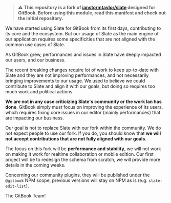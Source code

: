 > ⚠️ **This repository is a fork of [ianstormtaylor/slate](https://github.com/ianstormtaylor/slate) designed for GitBook. Before using this module, read this manifest and check out the initial repository.**

We have started using Slate for GitBook from its first days, contributing to its core and the ecosystem. But our usage of Slate as the main engine of our application requires some specificities that are not aligned with the common use cases of Slate.

As GitBook grew, performances and issues in Slate have deeply impacted our users, and our business.

The recent breaking changes require lot of work to keep up-to-date with Slate and they are not improving performances, and not necessarily bringing improvements to our usage.
We used to believe we could contribute to Slate and align it with our goals, but doing so requires too much work and political actions.

**We are not in any case criticizing Slate's community or the work Ian has done**. GitBook simply must focus on improving the experience of its users, which requires fixing core issues in our editor (mainly performances) that are impacting our business.

Our goal is not to replace Slate with our fork within the community. We do not expect people to use our fork. If you do, you should know that **we will not accept contributions that are not fully aligned with our goals**.

The focus on this fork will be **performance and stability**, we will not work on making it work for realtime collaboration or mobile edition. Our first project will be to redesign the schema from scratch, we will provide more details in the coming weeks.

Concerning our community plugins, they will be published under the `@gitbook` NPM scope, previous versions will stay on NPM as is (e.g. `slate-edit-list`).

The GitBook Team!
